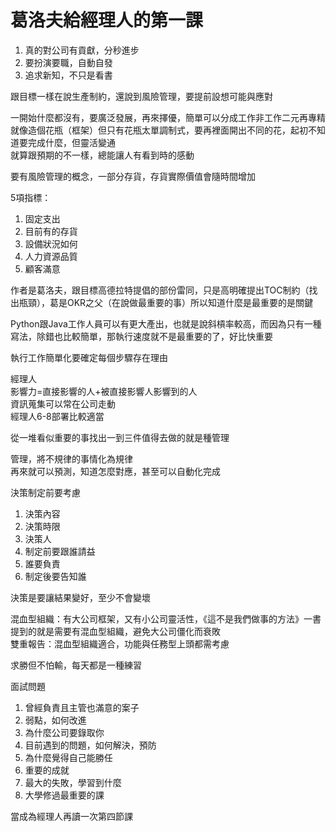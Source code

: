 # 葛洛夫給經理人的第一課
1. 真的對公司有貢獻，分秒進步  
2. 要扮演要職，自動自發  
3. 追求新知，不只是看書  

跟目標一樣在說生產制約，還說到風險管理，要提前設想可能與應對  

一開始什麼都沒有，要廣泛發展，再來擇優，簡單可以分成工作非工作二元再專精  
就像造個花瓶（框架）但只有花瓶太單調制式，要再裡面開出不同的花，起初不知道要完成什麼，但靈活變通  
就算跟預期的不一樣，總能讓人有看到時的感動  

要有風險管理的概念，一部分存貨，存貨實際價值會隨時間增加  

5項指標：  
1. 固定支出  
2. 目前有的存貨  
3. 設備狀況如何  
4. 人力資源品質  
5. 顧客滿意  

作者是葛洛夫，跟目標高德拉特提倡的部份雷同，只是高明確提出TOC制約（找出瓶頸），葛是OKR之父（在說做最重要的事）所以知道什麼是最重要的是關鍵  

Python跟Java工作人員可以有更大產出，也就是說斜槓率較高，而因為只有一種寫法，除錯也比較簡單，那執行速度就不是最重要的了，好比快重要  

執行工作簡單化要確定每個步驟存在理由  

經理人  
影響力=直接影響的人+被直接影響人影響到的人  
資訊蒐集可以常在公司走動  
經理人6-8部署比較適當  

從一堆看似重要的事找出一到三件值得去做的就是種管理  

管理，將不規律的事情化為規律   
再來就可以預測，知道怎麼對應，甚至可以自動化完成  

決策制定前要考慮  
1. 決策內容  
2. 決策時限  
3. 決策人  
4. 制定前要跟誰請益  
5. 誰要負責  
6. 制定後要告知誰  

決策是要讓結果變好，至少不會變壞  

混血型組織：有大公司框架，又有小公司靈活性，《這不是我們做事的方法》一書提到的就是需要有混血型組織，避免大公司僵化而衰敗  
雙重報告：混血型組織適合，功能與任務型上頭都需考慮  

求勝但不怕輸，每天都是一種練習  

面試問題  
1. 曾經負責且主管也滿意的案子  
2. 弱點，如何改進  
3. 為什麼公司要錄取你  
4. 目前遇到的問題，如何解決，預防  
5. 為什麼覺得自己能勝任  
6. 重要的成就  
7. 最大的失敗，學習到什麼  
8. 大學修過最重要的課  

當成為經理人再讀一次第四節課  
